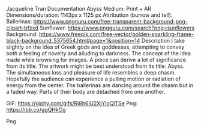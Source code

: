 Jacqueline Tran
Documentation
Abyss
Medium: Print + AR
Dimensions/duration: 1143px x 1125 px 
Attribution (burrow and tell): Ballerinas: https://www.pngguru.com/free-transparent-background-png-clipart-bfzxd 
Sunflower: https://www.pngguru.com/search?png=sunflowers 
Background: https://www.freepik.com/free-vector/golden-sparkling-frame-black-background_5375654.htm#page=1&position=14 
Description
I take slightly on the idea of Greek gods and goddesses, attempting to convey both a feeling of novelty and alluding to darkness. The concept of the idea made while browsing for images. A piece can derive a lot of significance from its title. The artwork might be best understood from its title: Abyss. The simultaneous loss and pleasure of life resembles a deep chasm. Hopefully the audience can experience a pulling motion or radiation of energy from the center. The ballerinas are dancing around the chasm but in a faded way. Parts of their body are detached from one another.

GIF: https://giphy.com/gifs/Ri8h6iU2XjYloQlTSe 
Png: https://ibb.co/ggQHkCg














Png

